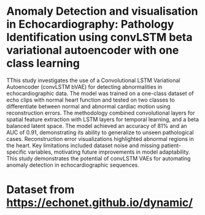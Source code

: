 # Anomaly Detection and visualisation in Echocardiography:  Pathology Identification using convLSTM beta variational autoencoder with one class learning

TThis study investigates the use of a Convolutional LSTM Variational Autoencoder (convLSTM bVAE) for detecting abnormalities in echocardiographic data. The model was trained on a one-class dataset of echo clips with normal heart function and tested on two classes to differentiate between normal and abnormal cardiac motion using reconstruction errors. The methodology combined convolutional layers for spatial feature extraction with LSTM layers for temporal learning, and a beta balanced latent space. The model achieved an accuracy of 81% and an AUC of 0.91, demonstrating its ability to generalize to unseen pathological cases. Reconstruction error visualizations highlighted abnormal regions in the heart. Key limitations included dataset noise and missing patient-specific variables, motivating future improvements in model adaptability. This study demonstrates the potential of convLSTM VAEs for automating anomaly detection in echocardiographic sequences.

# Dataset from https://echonet.github.io/dynamic/
